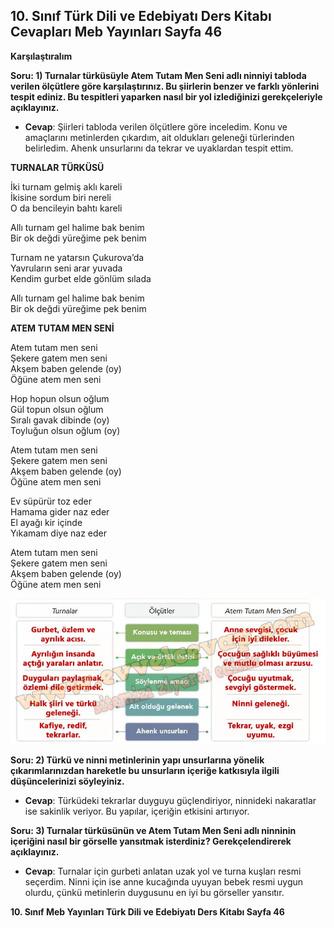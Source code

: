 ## 10. Sınıf Türk Dili ve Edebiyatı Ders Kitabı Cevapları Meb Yayınları Sayfa 46

**Karşılaştıralım**

**Soru: 1) Turnalar türküsüyle Atem Tutam Men Seni adlı ninniyi tabloda verilen ölçütlere göre karşılaştırınız. Bu şiirlerin benzer ve farklı yönlerini tespit ediniz. Bu tespitleri yaparken nasıl bir yol izlediğinizi gerekçeleriyle açıklayınız.**

* **Cevap**: Şiirleri tabloda verilen ölçütlere göre inceledim. Konu ve amaçlarını metinlerden çıkardım, ait oldukları geleneği türlerinden belirledim. Ahenk unsurlarını da tekrar ve uyaklardan tespit ettim.

**TURNALAR TÜRKÜSÜ**

İki turnam gelmiş aklı kareli  
 İkisine sordum biri nereli  
 O da bencileyin bahtı kareli

Allı turnam gel halime bak benim  
 Bir ok değdi yüreğime pek benim

Turnam ne yatarsın Çukurova’da  
 Yavruların seni arar yuvada  
 Kendim gurbet elde gönlüm sılada

Allı turnam gel halime bak benim  
 Bir ok değdi yüreğime pek benim

**ATEM TUTAM MEN SENİ**

Atem tutam men seni  
 Şekere gatem men seni  
 Akşem baben gelende (oy)  
 Öğüne atem men seni

Hop hopun olsun oğlum  
 Gül topun olsun oğlum  
 Sıralı gavak dibinde (oy)  
 Toyluğun olsun oğlum (oy)

Atem tutam men seni  
 Şekere gatem men seni  
 Akşem baben gelende (oy)  
 Öğüne atem men seni

Ev süpürür toz eder  
 Hamama gider naz eder  
 El ayağı kir içinde  
 Yıkamam diye naz eder

Atem tutam men seni  
 Şekere gatem men seni  
 Akşem baben gelende (oy)  
 Öğüne atem men seni

![](./image1.webp)

**Soru: 2) Türkü ve ninni metinlerinin yapı unsurlarına yönelik çıkarımlarınızdan hareketle bu unsurların içeriğe katkısıyla ilgili düşüncelerinizi söyleyiniz.**

* **Cevap**: Türküdeki tekrarlar duyguyu güçlendiriyor, ninnideki nakaratlar ise sakinlik veriyor. Bu yapılar, içeriğin etkisini artırıyor.

**Soru: 3) Turnalar türküsünün ve Atem Tutam Men Seni adlı ninninin içeriğini nasıl bir görselle yansıtmak isterdiniz? Gerekçelendirerek açıklayınız.**

* **Cevap**: Turnalar için gurbeti anlatan uzak yol ve turna kuşları resmi seçerdim. Ninni için ise anne kucağında uyuyan bebek resmi uygun olurdu, çünkü metinlerin duygusunu en iyi bu görseller yansıtır.

**10. Sınıf Meb Yayınları Türk Dili ve Edebiyatı Ders Kitabı Sayfa 46**